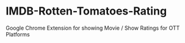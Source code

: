 # IMDB-Rotten-Tomatoes-Rating
Google Chrome Extension for showing Movie / Show Ratings for OTT Platforms
